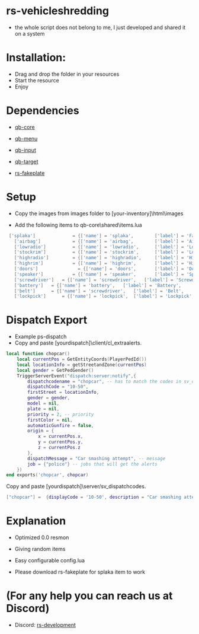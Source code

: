 # rs-vehicleshredding

- the whole script does not belong to me, I just developed and shared it on a system

# Installation:

- Drag and drop the folder in your resources
- Start the resource
- Enjoy

# Dependencies
- [qb-core](https://github.com/qbcore-framework/qb-core)

- [qb-menu](https://github.com/qbcore-framework/qb-menu)

- [qb-input](https://github.com/qbcore-framework/qb-input)

- [qb-target](https://github.com/qbcore-framework/qb-target)

- [rs-fakeplate](https://github.com/rsdevelopmentt/rs-fakeplate)



# Setup

- Copy the images from images folder to [your-inventory]\html\images

- Add the following items to qb-core\shared\items.lua
```lua
 ['splaka'] 			 = {['name'] = 'splaka', 		['label'] = 'Fake Plate', 		        ['weight'] = 150, 		['type'] = 'item', 		['image'] = 'plaka.png', 	    ['unique'] = false,    ['useable'] = true, 	   ['shouldClose'] = true,	   ['combinable'] = nil,   ['description'] = 'Fake Plate'},
   ['airbag'] 			 = {['name'] = 'airbag', 		['label'] = 'AirBag', 		            ['weight'] = 250, 		['type'] = 'item', 		['image'] = 'airbag.png', 	    ['unique'] = false,    ['useable'] = true, 	   ['shouldClose'] = true,	   ['combinable'] = nil,   ['description'] = 'AirBag'},
   ['lowradio'] 		 = {['name'] = 'lowradio', 		['label'] = 'Low Quality Radio', 		['weight'] = 350, 		['type'] = 'item', 		['image'] = 'lowradio.png', 	['unique'] = false,    ['useable'] = true, 	   ['shouldClose'] = true,	   ['combinable'] = nil,   ['description'] = 'Low Quality Radio'},
   ['stockrim'] 		 = {['name'] = 'stockrim', 		['label'] = 'Low Quality Wheel', 		['weight'] = 150, 		['type'] = 'item', 		['image'] = 'stockrim.png', 	['unique'] = false,    ['useable'] = true, 	   ['shouldClose'] = true,	   ['combinable'] = nil,   ['description'] = 'Low Quality Wheel'},
   ['highradio'] 		 = {['name'] = 'highradio', 	['label'] = 'High Quality Radio', 		['weight'] = 250, 		['type'] = 'item', 		['image'] = 'highradio.png', 	['unique'] = false,    ['useable'] = true, 	   ['shouldClose'] = true,	   ['combinable'] = nil,   ['description'] = 'High Quality Radio'},
   ['highrim'] 			 = {['name'] = 'highrim', 		['label'] = 'High Quality Wheel', 		['weight'] = 350, 		['type'] = 'item', 		['image'] = 'highrim.png', 		['unique'] = false,    ['useable'] = true, 	   ['shouldClose'] = true,	   ['combinable'] = nil,   ['description'] = 'High Quality Wheel'},
   ['doors'] 			   = {['name'] = 'doors', 		['label'] = 'Doors', 		            ['weight'] = 150, 		['type'] = 'item', 		['image'] = 'doors.png', 	    ['unique'] = false,    ['useable'] = true, 	   ['shouldClose'] = true,	   ['combinable'] = nil,   ['description'] = 'Doors'},
   ['speaker'] 			 = {['name'] = 'speaker', 		['label'] = 'Speaker', 		        ['weight'] = 250, 		['type'] = 'item', 		['image'] = 'speaker.png', 	    ['unique'] = false,    ['useable'] = true, 	   ['shouldClose'] = true,	   ['combinable'] = nil,   ['description'] = 'Speaker'},
   ['screwdriver'] 	 = {['name'] = 'screwdriver', 	['label'] = 'Screwdriver', 		        ['weight'] = 250, 		['type'] = 'item', 		['image'] = 'screwdriver.png', 	    ['unique'] = false,    ['useable'] = true, 	   ['shouldClose'] = true,	   ['combinable'] = nil,   ['description'] = 'Screwdriver'},
   ['battery'] 	 = {['name'] = 'battery', 	['label'] = 'Battery', 		        ['weight'] = 250, 		['type'] = 'item', 		['image'] = 'battery.png', 	    ['unique'] = false,    ['useable'] = true, 	   ['shouldClose'] = true,	   ['combinable'] = nil,   ['description'] = 'Battery'},
   ['belt'] 	 = {['name'] = 'screwdriver', 	['label'] = 'Belt', 		        ['weight'] = 250, 		['type'] = 'item', 		['image'] = 'belt.png', 	    ['unique'] = false,    ['useable'] = true, 	   ['shouldClose'] = true,	   ['combinable'] = nil,   ['description'] = 'Belt'},
   ['lockpick'] 	 = {['name'] = 'lockpick', 	['label'] = 'Lockpick', 		        ['weight'] = 250, 		['type'] = 'item', 		['image'] = 'lockpick.png', 	    ['unique'] = false,    ['useable'] = true, 	   ['shouldClose'] = true,	   ['combinable'] = nil,   ['description'] = 'Lockpick'},
```

# Dispatch Export

- Example ps-dispatch
- Copy and paste [yourdispatch]\client/cl_extraalerts.

```lua
local function chopcar()
    local currentPos = GetEntityCoords(PlayerPedId())
    local locationInfo = getStreetandZone(currentPos)
    local gender = GetPedGender()
    TriggerServerEvent("dispatch:server:notify",{
        dispatchcodename = "chopcar", -- has to match the codes in sv_dispatchcodes.lua so that it generates the right blip
        dispatchCode = "10-50",
        firstStreet = locationInfo,
        gender = gender,
        model = nil,
        plate = nil,
        priority = 2, -- priority
        firstColor = nil,
        automaticGunfire = false,
        origin = {
            x = currentPos.x,
            y = currentPos.y,
            z = currentPos.z
        },
        dispatchMessage = "Car smashing attempt", -- message
        job = {"police"} -- jobs that will get the alerts
    })
end exports('chopcar', chopcar)
```
Copy and paste [yourdispatch]\server/sv_dispatchcodes.
```lua
["chopcar"] =  {displayCode = '10-50', description = "Car smashing attempt", radius = 0, recipientList = {'police'}, blipSprite = 326, blipColour = 84, blipScale = 1.5, blipLength = 2, sound = "Lose_1st", sound2 = "GTAO_FM_Events_Soundset"},
```

# Explanation

- Optimized 0.0 resmon

- Giving random items

- Easy configurable config.lua

- Please download rs-fakeplate for splaka item to work



# (For any help you can reach us at Discord)

- Discord: [rs-development](https://discord.gg/WhRgsxp4A6)
